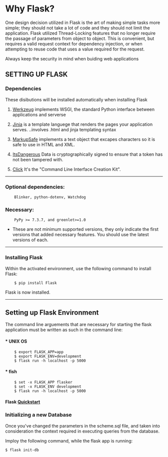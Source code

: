 # Why Flask?
One design decision utilized in Flask is the art of making simple tasks more simple; they should not take a lot of code and they should not limit the application. Flask utilized Thread-Locking features that no longer require the passage of parameters from object to object. This is convenient, but requires a valid request context for dependency injection, or when attempting to reuse code that uses a value required for the request.

Always keep the security in mind when buiding web applications


## SETTING UP FLASK

### Dependencies
These disibutions will be installed automatically when installing Flask

1. [Werkzeug](https://palletsprojects.com/p/werkzeug/) implements WSGI, the standard Python interface between applications and serverse

2. [Jinja](https://palletsprojects.com/p/jinja/) is a template languege that renders the pages your application serves. ..involves .html and jinja templating syntax

3. [MarkupSafe](https://palletsprojects.com/p/markupsafe/) implements a text object that excapes characters so it is safe to use in HTML and XML.

4. [ItsDangerous](https://palletsprojects.com/p/itsdangerous/) Data is cryptographically signed to ensure that a token has not been tampered with.

5. [Click](https://palletsprojects.com/p/click/) It's the "Command Line Interface Creation Kit".


---
### Optional dependencies: 
        Blinker, python-dotenv, Watchdog

### Necessary:
        PyPy >= 7.3.7, and greenlet>=1.0
    
* These are not minimum supported versions, they only indicate the first versions that added necessary features. You should use the latest versions of each.



---
### Installing Flask
Within the activated environment, use the following command to install Flask:

        $ pip install Flask
    
Flask is now installed. 



---
## Setting up Flask Environment

The command line arguements that are necessary for starting the flask application must be written as such in the command line:

####  * UNIX OS
        $ export FLASK_APP=app
        $ export FLASK_ENV=development
        $ flask run -h localhost -p 5000
####  * fish
        $ set -x FLASK_APP flasker
        $ set -x FLASK_ENV development
        $ flask run -h localhost -p 5000

#### Flask [Quickstart](https://flask.palletsprojects.com/en/2.1.x/quickstart/)

### Initializing a new Database
Once you've changed the parameters in the scheme.sql file, and taken into consideration the context required in executing queries from the database.

Imploy the following command,  while the flask app is running: 
    
    $ flask init-db
